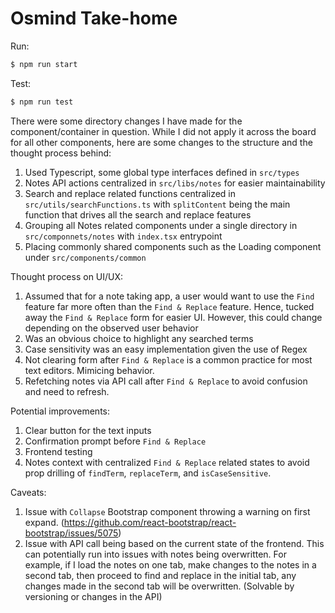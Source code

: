 # Osmind Take-home

Run:
```bash
$ npm run start
```

Test:
```bash
$ npm run test
```

There were some directory changes I have made for the component/container in question. While I did not apply it across the board for all other components, here are some changes to the structure and the thought process behind:
1. Used Typescript, some global type interfaces defined in `src/types`
2. Notes API actions centralized in `src/libs/notes` for easier maintainability
3. Search and replace related functions centralized in `src/utils/searchFunctions.ts` with `splitContent` being the main function that drives all the search and replace features
4. Grouping all Notes related components under a single directory in `src/componnets/notes` with `index.tsx` entrypoint
5. Placing commonly shared components such as the Loading component under `src/components/common`

Thought process on UI/UX:
1. Assumed that for a note taking app, a user would want to use the `Find` feature far more often than the `Find & Replace` feature. Hence, tucked away the `Find & Replace` form for easier UI. However, this could change depending on the observed user behavior
2. Was an obvious choice to highlight any searched terms
3. Case sensitivity was an easy implementation given the use of Regex
4. Not clearing form after `Find & Replace` is a common practice for most text editors. Mimicing behavior.
5. Refetching notes via API call after `Find & Replace` to avoid confusion and need to refresh.

Potential improvements:
1. Clear button for the text inputs
2. Confirmation prompt before `Find & Replace`
3. Frontend testing
4. Notes context with centralized `Find & Replace` related states to avoid prop drilling of `findTerm`, `replaceTerm`, and `isCaseSensitive`.

Caveats:
1. Issue with `Collapse` Bootstrap component throwing a warning on first expand. (https://github.com/react-bootstrap/react-bootstrap/issues/5075)
2. Issue with API call being based on the current state of the frontend. This can potentially run into issues with notes being overwritten. For example, if I load the notes on one tab, make changes to the notes in a second tab, then proceed to find and replace in the initial tab, any changes made in the second tab will be overwritten. (Solvable by versioning or changes in the API)
